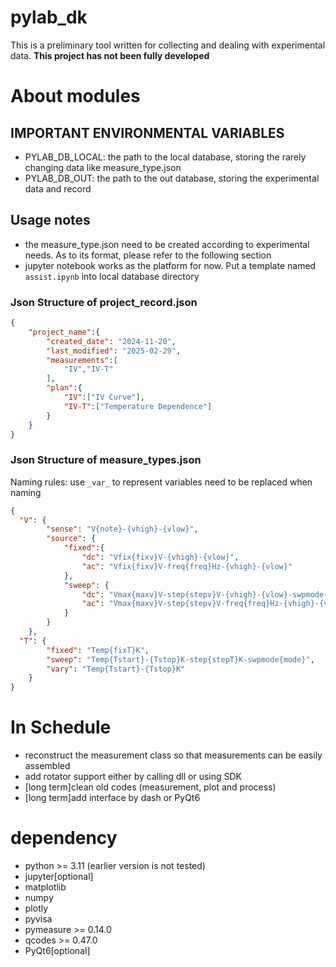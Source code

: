 # pylab_dk

This is a preliminary tool written for collecting 
and dealing with experimental data. **This project has not been fully
developed**

# About modules
## IMPORTANT ENVIRONMENTAL VARIABLES
- PYLAB_DB_LOCAL: the path to the local database, storing the rarely changing data like measure_type.json
- PYLAB_DB_OUT: the path to the out database, storing the experimental data and record

## Usage notes
- the measure_type.json need to be created according to experimental needs. As to its format, please refer to the following section
- jupyter notebook works as the platform for now. Put a template named `assist.ipynb` into local database directory

### Json Structure of project_record.json
```json
{
    "project_name":{
        "created_date": "2024-11-20",
        "last_modified": "2025-02-29",
        "measurements":[
            "IV","IV-T"
        ],
        "plan":{
            "IV":["IV Curve"],
            "IV-T":["Temperature Dependence"]
        }
    }
}

```

### Json Structure of measure_types.json
Naming rules: use `_var_` to represent variables need to be replaced when naming
```json
{        
  "V": {
        "sense": "V{note}-{vhigh}-{vlow}",
        "source": {
            "fixed":{
                "dc": "Vfix{fixv}V-{vhigh}-{vlow}",
                "ac": "Vfix{fixv}V-freq{freq}Hz-{vhigh}-{vlow}"
            },
            "sweep": {
                "dc": "Vmax{maxv}V-step{stepv}V-{vhigh}-{vlow}-swpmode{mode}",
                "ac": "Vmax{maxv}V-step{stepv}V-freq{freq}Hz-{vhigh}-{vlow}"
            }
        }
    },
  "T": {
        "fixed": "Temp{fixT}K",
        "sweep": "Temp{Tstart}-{Tstop}K-step{stepT}K-swpmode{mode}",
        "vary": "Temp{Tstart}-{Tstop}K"
    }
}
```

# In Schedule
- reconstruct the measurement class so that measurements can be easily assembled
- add rotator support either by calling dll or using SDK
- [long term]clean old codes (measurement, plot and process)
- [long term]add interface by dash or PyQt6

# dependency
- python >= 3.11 (earlier version is not tested)
- jupyter[optional]
- matplotlib
- numpy
- plotly
- pyvisa
- pymeasure >= 0.14.0
- qcodes >= 0.47.0
- PyQt6[optional]
